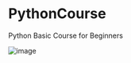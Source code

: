 # PythonCourse
Python Basic Course for Beginners 

![image](https://user-images.githubusercontent.com/63716265/182593281-160e5c74-9585-4999-ac6d-ba578f3de490.png)
